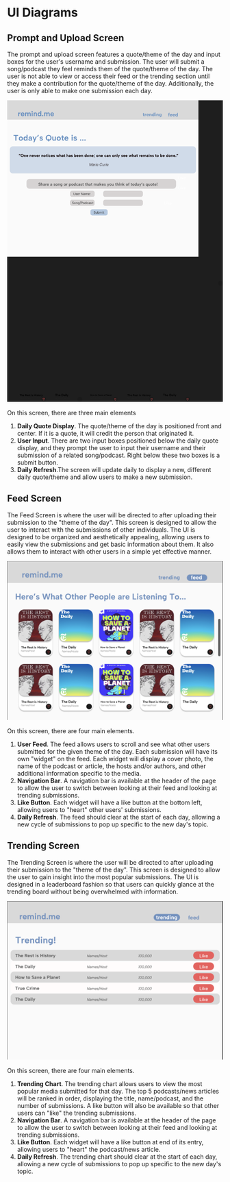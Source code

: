 # UI Diagrams 

## Prompt and Upload Screen
The prompt and upload screen features a quote/theme of the day and input boxes for the user's username and submission. The user will submit a song/podcast they feel reminds them of the quote/theme of the day. The user is not able to view or access their feed or the trending section until they make a contribution for the quote/theme of the day. Additionally, the user is only able to make one submission each day. 

![](./ui-images/FirstScreenPrompt.png)

On this screen, there are three main elements
1. **Daily Quote Display**. The quote/theme of the day is positioned front and center. If it is a quote, it will credit the person that originated it. 
2. **User Input**. There are two input boxes positioned below the daily quote display, and they prompt the user to input their username and their submission of a related song/podcast. Right below these two boxes is a submit button.
3. **Daily Refresh**.The screen will update daily to display a new, different daily quote/theme and allow users to make a new submission. 



## Feed Screen
The Feed Screen is where the user will be directed to after uploading their submission to the "theme of the day". This screen is designed to allow the user to interact with the submissions of other individuals. The UI is designed to be organized and aesthetically appealing, allowing users to easily view the submissions and get basic information about them. It also allows them to interact with other users in a simple yet effective manner. 

![](./ui-images/feed.png)

On this screen, there are four main elements. 
1. **User Feed**. The feed allows users to scroll and see what other users submitted for the given theme of the day. Each submission will have its own "widget" on the feed. Each widget will display a cover photo, the name of the podcast or article, the hosts and/or authors, and other additional information specific to the media. 
2. **Navigation Bar**. A navigation bar is available at the header of the page to allow the user to switch between looking at their feed and looking at trending submissions.  
3. **Like Button**. Each widget will have a like button at the bottom left, allowing users to "heart" other users' submissions. 
4. **Daily Refresh**. The feed should clear at the start of each day, allowing a new cycle of submissions to pop up specific to the new day's topic. 


## Trending Screen
The Trending Screen is where the user will be directed to after uploading their submission to the "theme of the day". This screen is designed to allow the user to gain insight into the most popular submissions. The UI is designed in a leaderboard fashion so that users can quickly glance at the trending board without being overwhelmed with information. 

![](./ui-images/trending_chart.png)

On this screen, there are four main elements. 
1. **Trending Chart**. The trending chart allows users to view the most popular media submitted for that day. The top 5 podcasts/news articles will be ranked in order, displaying the title, name/podcast, and the number of submissions. A like button will also be available so that other users can "like" the trending submissions. 
2. **Navigation Bar**. A navigation bar is available at the header of the page to allow the user to switch between looking at their feed and looking at trending submissions.  
3. **Like Button**. Each widget will have a like button at end of its entry, allowing users to "heart" the podcast/news article.
4. **Daily Refresh**. The trending chart should clear at the start of each day, allowing a new cycle of submissions to pop up specific to the new day's topic. 

